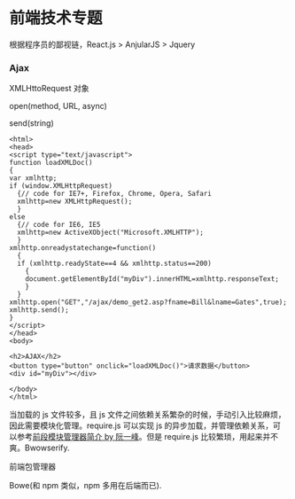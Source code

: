 # 前端技术专题

根据程序员的鄙视链，React.js > AnjularJS > Jquery

### Ajax
XMLHttoRequest 对象

open(method, URL, async)

send(string)

```
<html>
<head>
<script type="text/javascript">
function loadXMLDoc()
{
var xmlhttp;
if (window.XMLHttpRequest)
  {// code for IE7+, Firefox, Chrome, Opera, Safari
  xmlhttp=new XMLHttpRequest();
  }
else
  {// code for IE6, IE5
  xmlhttp=new ActiveXObject("Microsoft.XMLHTTP");
  }
xmlhttp.onreadystatechange=function()
  {
  if (xmlhttp.readyState==4 && xmlhttp.status==200)
    {
    document.getElementById("myDiv").innerHTML=xmlhttp.responseText;
    }
  }
xmlhttp.open("GET","/ajax/demo_get2.asp?fname=Bill&lname=Gates",true);
xmlhttp.send();
}
</script>
</head>
<body>

<h2>AJAX</h2>
<button type="button" onclick="loadXMLDoc()">请求数据</button>
<div id="myDiv"></div>

</body>
</html>

```



当加载的 js 文件较多，且 js 文件之间依赖关系繁杂的时候，手动引入比较麻烦，因此需要模块化管理。require.js 可以实现 js 的异步加载，并管理依赖关系，可以参考[前段模块管理器简介 by 阮一峰](http://www.ruanyifeng.com/blog/2014/09/package-management.html)。但是 require.js 比较繁琐，用起来并不爽。Bwowserify.

前端包管理器

Bowe(和 npm 类似，npm 多用在后端而已).



